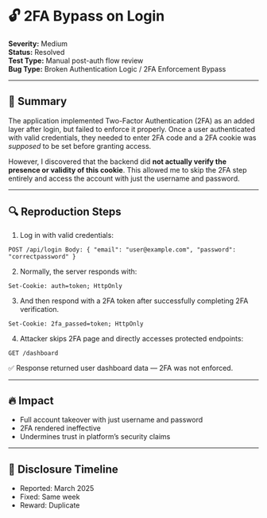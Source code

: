 # 🔓 2FA Bypass on Login

**Severity:** Medium  
**Status:** Resolved  
**Test Type:** Manual post-auth flow review  
**Bug Type:** Broken Authentication Logic / 2FA Enforcement Bypass

---

## 🧠 Summary

The application implemented Two-Factor Authentication (2FA) as an added layer after login, but failed to enforce it properly. Once a user authenticated with valid credentials, they needed to enter 2FA code and a 2FA cookie was *supposed* to be set before granting access.

However, I discovered that the backend did **not actually verify the presence or validity of this cookie**. This allowed me to skip the 2FA step entirely and access the account with just the username and password.

---

## 🔍 Reproduction Steps

1. Log in with valid credentials:
```
POST /api/login Body: { "email": "user@example.com", "password": "correctpassword" }
```

2. Normally, the server responds with:
```
Set-Cookie: auth=token; HttpOnly 
```

3. And then respond with a 2FA token after successfully completing 2FA verification.
```
Set-Cookie: 2fa_passed=token; HttpOnly 
```
   
4. Attacker skips 2FA page and directly accesses protected endpoints:
```
GET /dashboard
```

✅ Response returned user dashboard data — 2FA was not enforced.

---

## 🔥 Impact

- Full account takeover with just username and password  
- 2FA rendered ineffective  
- Undermines trust in platform’s security claims

---

## 🧩 Disclosure Timeline

- Reported: March 2025  
- Fixed: Same week  
- Reward: Duplicate
